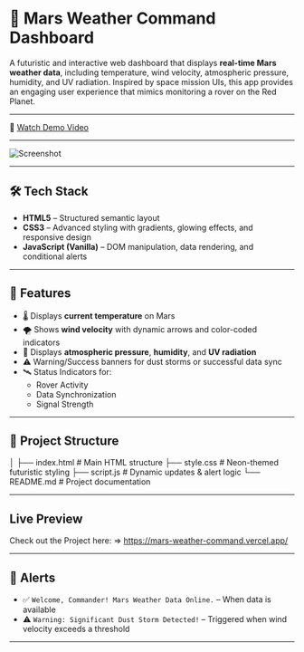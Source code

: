 # 🚀 Mars Weather Command Dashboard

A futuristic and interactive web dashboard that displays **real-time Mars weather data**, including temperature, wind velocity, atmospheric pressure, humidity, and UV radiation. Inspired by space mission UIs, this app provides an engaging user experience that mimics monitoring a rover on the Red Planet.

---
🔗 [Watch Demo Video](https://drive.google.com/file/d/18P2q9s0-bMTEj9cX402l1OrIm7pGGrAq/view?usp=drive_link)

---

![Screenshot](img-2)


---

## 🛠️ Tech Stack

- **HTML5** – Structured semantic layout
- **CSS3** – Advanced styling with gradients, glowing effects, and responsive design
- **JavaScript (Vanilla)** – DOM manipulation, data rendering, and conditional alerts

---

## 🔧 Features

- 🌡️ Displays **current temperature** on Mars
- 🌪️ Shows **wind velocity** with dynamic arrows and color-coded indicators
- 🧪 Displays **atmospheric pressure**, **humidity**, and **UV radiation**
- ⚠️ Warning/Success banners for dust storms or successful data sync
- 🛰️ Status Indicators for:
  - Rover Activity
  - Data Synchronization
  - Signal Strength

---

## 📂 Project Structure
│
├── index.html # Main HTML structure
├── style.css # Neon-themed futuristic styling
├── script.js # Dynamic updates & alert logic
└── README.md # Project documentation


---
## Live Preview
Check out the Project here:
=> https://mars-weather-command.vercel.app/

---


## 🚨 Alerts

- ✅ `Welcome, Commander! Mars Weather Data Online.` – When data is available
- ⚠️ `Warning: Significant Dust Storm Detected!` – Triggered when wind velocity exceeds a threshold

---
